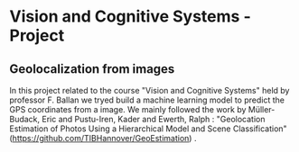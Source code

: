 # Vision and Cognitive Systems - Project
## Geolocalization from images

In this project related to the course "Vision and Cognitive Systems" held by professor F. Ballan we tryed build a machine learning model to predict the GPS coordinates from a image. We mainly followed the work by Müller-Budack, Eric and Pustu-Iren, Kader and Ewerth, Ralph : "Geolocation Estimation of Photos Using a Hierarchical Model and Scene Classification" (https://github.com/TIBHannover/GeoEstimation) .


